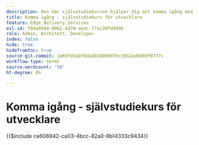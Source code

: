 ```yaml
---
description: Den här självstudiekursen hjälper dig att komma igång med ett nytt Adobe Experience Manager-projekt (AEM). Om tio till tjugo minuter har du skapat en egen webbplats och kunnat skapa, förhandsgranska och publicera eget innehåll, formatera och lägga till nya block.
title: Komma igång - självstudiekurs för utvecklare
feature: Edge Delivery Services
exl-id: f84a9584-0962-4d70-aedc-f7a130fd489b
role: Admin, Architect, Developer
index: false
hide: true
hidefromtoc: true
source-git-commit: 1e69fd3abf8dad01886007bc16b2ed0d0df0777c
workflow-type: tm+mt
source-wordcount: '50'
ht-degree: 0%

---
```


# Komma igång - självstudiekurs för utvecklare

{{$include ce606942-ca03-4bcc-82a0-8b14333c9434}}
